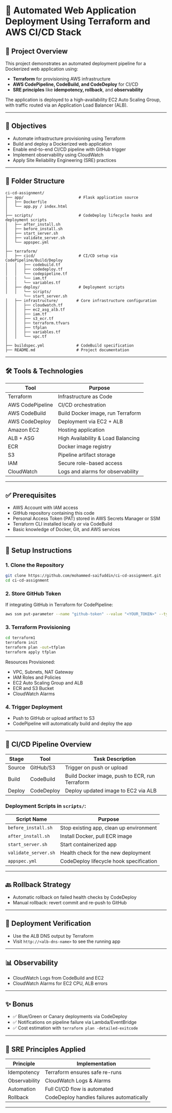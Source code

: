 # 🚀 Automated Web Application Deployment Using Terraform and AWS CI/CD Stack

## 📌 Project Overview

This project demonstrates an automated deployment pipeline for a Dockerized web application using:

- **Terraform** for provisioning AWS infrastructure
- **AWS CodePipeline, CodeBuild, and CodeDeploy** for CI/CD
- **SRE principles** like **idempotency, rollback**, and **observability**

The application is deployed to a high-availability EC2 Auto Scaling Group, with traffic routed via an Application Load Balancer (ALB).

---

## 🎯 Objectives

- Automate infrastructure provisioning using Terraform
- Build and deploy a Dockerized web application
- Enable end-to-end CI/CD pipeline with GitHub trigger
- Implement observability using CloudWatch
- Apply Site Reliability Engineering (SRE) practices

---

## 📁 Folder Structure

```
ci-cd-assignment/
├── app/                        # Flask application source
│   ├── Dockerfile
│   └── app.py / index.html
│
├── scripts/                    # CodeDeploy lifecycle hooks and deployment scripts
│   ├── after_install.sh
│   ├── before_install.sh
│   ├── start_server.sh
│   ├── validate_server.sh
│   └── appspec.yml
│
├── terraform/
│   ├── cicd/                   # CI/CD setup via CodePipeline/Build/Deploy
│   │   ├── codebuild.tf
│   │   ├── codedeploy.tf
│   │   └── codepipeline.tf
|   |   └── iam.tf
│   │   └── variables.tf
│   ├── deploy/                 # Deployment scripts
│   │   └── scripts/
        └── start_server.sh
│   ├── infrastructure/        # Core infrastructure configuration
│   │   ├── cloudwatch.tf
│   │   ├── ec2_asg_alb.tf
│   │   ├── iam.tf
│   │   ├── s3_ecr.tf
│   │   ├── terraform.tfvars
│   │   ├── tfplan
│   │   ├── variables.tf
│   │   └── vpc.tf
│
├── buildspec.yml              # CodeBuild specification
├── README.md                  # Project documentation
```

---

## 🛠️ Tools & Technologies

| Tool             | Purpose                             |
|------------------|-------------------------------------|
| Terraform        | Infrastructure as Code              |
| AWS CodePipeline | CI/CD orchestration                 |
| AWS CodeBuild    | Build Docker image, run Terraform   |
| AWS CodeDeploy   | Deployment via EC2 + ALB            |
| Amazon EC2       | Hosting application                 |
| ALB + ASG        | High Availability & Load Balancing  |
| ECR              | Docker image registry               |
| S3               | Pipeline artifact storage           |
| IAM              | Secure role-based access            |
| CloudWatch       | Logs and alarms for observability   |

---

## ✅ Prerequisites

- AWS Account with IAM access
- GitHub repository containing this code
- Personal Access Token (PAT) stored in AWS Secrets Manager or SSM
- Terraform CLI installed locally or via CodeBuild
- Basic knowledge of Docker, Git, and AWS services

---

## 🚀 Setup Instructions

### 1. Clone the Repository

```bash
git clone https://github.com/mohammed-saifuddin/ci-cd-assignment.git
cd ci-cd-assignment
```

### 2. Store GitHub Token

If integrating GitHub in Terraform for CodePipeline:

```bash
aws ssm put-parameter --name "github-token" --value "<YOUR_TOKEN>" --type "SecureString"
```

### 3. Terraform Provisioning

```bash
cd terraform1
terraform init
terraform plan -out=tfplan
terraform apply tfplan
```

Resources Provisioned:
- VPC, Subnets, NAT Gateway
- IAM Roles and Policies
- EC2 Auto Scaling Group and ALB
- ECR and S3 Bucket
- CloudWatch Alarms

### 4. Trigger Deployment

- Push to GitHub or upload artifact to S3
- CodePipeline will automatically build and deploy the app

---

## 🔁 CI/CD Pipeline Overview

| Stage   | Tool        | Task Description                          |
|---------|-------------|--------------------------------------------|
| Source  | GitHub/S3   | Trigger on push or upload                  |
| Build   | CodeBuild   | Build Docker image, push to ECR, run Terraform |
| Deploy  | CodeDeploy  | Deploy updated image to EC2 via ALB        |

### Deployment Scripts in `scripts/`:

| Script Name         | Purpose                                  |
|---------------------|------------------------------------------|
| `before_install.sh` | Stop existing app, clean up environment  |
| `after_install.sh`  | Install Docker, pull ECR image           |
| `start_server.sh`   | Start containerized app                  |
| `validate_server.sh`| Health check for the new deployment      |
| `appspec.yml`       | CodeDeploy lifecycle hook specification  |

---

## 🔙 Rollback Strategy

- Automatic rollback on failed health checks by CodeDeploy
- Manual rollback: revert commit and re-push to GitHub

---

## 🧪 Deployment Verification

- Use the ALB DNS output by Terraform
- Visit `http://<alb-dns-name>` to see the running app

---

## 📊 Observability

- CloudWatch Logs from CodeBuild and EC2
- CloudWatch Alarms for EC2 CPU, ALB errors

---

## ✨ Bonus

- ✅ Blue/Green or Canary deployments via CodeDeploy
- ✅ Notifications on pipeline failure via Lambda/EventBridge
- ✅ Cost estimation with `terraform plan -detailed-exitcode`

---

## 🧠 SRE Principles Applied

| Principle      | Implementation                                                  |
|----------------|------------------------------------------------------------------|
| Idempotency    | Terraform ensures safe re-runs                                  |
| Observability  | CloudWatch Logs & Alarms                                        |
| Automation     | Full CI/CD flow is automated                                    |
| Rollback       | CodeDeploy handles failures automatically                       |

---

